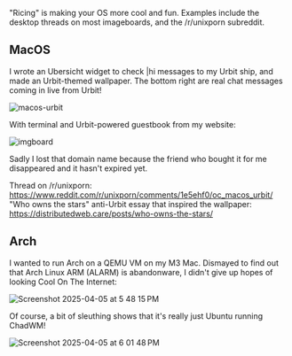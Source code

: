 "Ricing" is making your OS more cool and fun. Examples include the desktop threads on most imageboards, and the /r/unixporn subreddit.

## MacOS

I wrote an Ubersicht widget to check |hi messages to my Urbit ship, and made an Urbit-themed wallpaper. The bottom right are real chat messages coming in live from Urbit!

![macos-urbit](https://github.com/user-attachments/assets/b3c60abf-ebe6-487e-aff6-310bd32967cd)

With terminal and Urbit-powered guestbook from my website:

![imgboard](https://github.com/user-attachments/assets/8c0be21b-868b-4460-87b5-d24946f7bb5a)

Sadly I lost that domain name because the friend who bought it for me disappeared and it hasn't expired yet.

Thread on /r/unixporn: https://www.reddit.com/r/unixporn/comments/1e5ehf0/oc_macos_urbit/  
"Who owns the stars" anti-Urbit essay that inspired the wallpaper: https://distributedweb.care/posts/who-owns-the-stars/

## Arch

I wanted to run Arch on a QEMU VM on my M3 Mac. Dismayed to find out that Arch Linux ARM (ALARM) is abandonware, I didn't give up hopes of looking Cool On The Internet:

![Screenshot 2025-04-05 at 5 48 15 PM](https://github.com/user-attachments/assets/5f6bbbac-abbf-4e32-8583-ffd0a7c9ec55)

Of course, a bit of sleuthing shows that it's really just Ubuntu running ChadWM!

![Screenshot 2025-04-05 at 6 01 48 PM](https://github.com/user-attachments/assets/6aa6c642-c32c-4ce2-a89c-1a18a921bc48)
